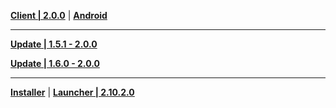 **[Client | 2.0.0](https://autopatchcnws.yuanshen.com/client_app/pc_mihoyo/20210721_3aacc245ccfe47c7/YuanShen_2.0.0.zip)** | **[Android](https://autopatchcnws.yuanshen.com/client_app/Android/20210721_d7f1e0ad308120d3/yuanshen_2.0.0_mihoyo.apk)**

---

**[Update | 1.5.1 - 2.0.0](https://autopatchcnws.yuanshen.com/client_app/update/hk4e_cn/18/game_1.5.1_2.0.0_diff_KPflNBewubhsp2oV.zip)**

**[Update | 1.6.0 - 2.0.0](https://autopatchcnws.yuanshen.com/client_app/update/hk4e_cn/18/game_1.6.0_2.0.0_diff_TYDKcOolbt83EzFd.zip)**

---

**[Installer](https://autopatchcnws.yuanshen.com/client_app/launcher/launcher/20210721_b2e7ffd2f0e5dda5/yuanshen_setup_mihoyo_20210707154913.exe)** | **[Launcher | 2.10.2.0](https://autopatchcnws.yuanshen.com/client_app/update/hk4e_cn/18/update_20210707144907_906c4d25DpC8mdc6.zip)**
